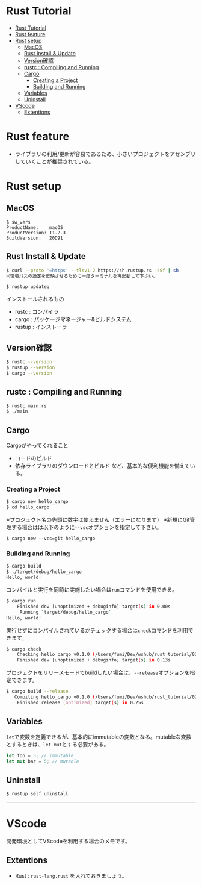 # Rust Tutorial


<!-- @import "[TOC]" {cmd="toc" depthFrom=1 depthTo=6 orderedList=false} -->

<!-- code_chunk_output -->

- [Rust Tutorial](#rust-tutorial)
- [Rust feature](#rust-feature)
- [Rust setup](#rust-setup)
  - [MacOS](#macos)
  - [Rust Install & Update](#rust-install-update)
  - [Version確認](#version確認)
  - [rustc : Compiling and Running](#rustc-compiling-and-running)
  - [Cargo](#cargo)
    - [Creating a Project](#creating-a-project)
    - [Building and Running](#building-and-running)
  - [Variables](#variables)
  - [Uninstall](#uninstall)
- [VScode](#vscode)
  - [Extentions](#extentions)

<!-- /code_chunk_output -->

# Rust feature

- ライブラリの利用/更新が容易であるため、小さいプロジェクトをアセンブリしていくことが推奨されている。

# Rust setup

## MacOS

```
$ sw_vers 
ProductName:	macOS
ProductVersion:	11.2.3
BuildVersion:	20D91
```

## Rust Install & Update

```sh
$ curl --proto '=https' --tlsv1.2 https://sh.rustup.rs -sSf | sh
※環境パスの設定を反映させるために一度ターミナルを再起動して下さい。
```

```sh
$ rustup updateq
```

インストールされるもの
- rustc  : コンパイラ
- cargo  : パッケージマネージャー&ビルドシステム
- rustup : インストーラ 

## Version確認

```sh
$ rustc --version
$ rustup --version
$ cargo --version
```

## rustc : Compiling and Running

```sh
$ rustc main.rs
$ ./main
```

## Cargo

Cargoがやってくれること
- コードのビルド
- 依存ライブラリのダウンロードとビルド
など、基本的な便利機能を備えている。

### Creating a Project

```sh
$ cargo new hello_cargo
$ cd hello_cargo
```
※プロジェクト名の先頭に数字は使えません（エラーになります）
※新規にGit管理する場合はは以下のように`--vsc`オプションを指定して下さい。

```
$ cargo new --vcs=git hello_cargo
```

### Building and Running

```sh
$ cargo build
$ ./target/debug/hello_cargo
Hello, world!
```

コンパイルと実行を同時に実施したい場合は`run`コマンドを使用できる。

```sh
$ cargo run
    Finished dev [unoptimized + debuginfo] target(s) in 0.00s
     Running `target/debug/hello_cargo`
Hello, world!
```

実行せずにコンパイルされているかチェックする場合は`check`コマンドを利用できます。

```sh
$ cargo check
    Checking hello_cargo v0.1.0 (/Users/fumi/Dev/wshub/rust_tutorial/02_hello_cargo/hello_cargo)
    Finished dev [unoptimized + debuginfo] target(s) in 0.13s
```

プロジェクトをリリースモードでbuildしたい場合は、`--release`オプションを指定できます。

```sh
$ cargo build --release     
   Compiling hello_cargo v0.1.0 (/Users/fumi/Dev/wshub/rust_tutorial/02_hello_cargo/hello_cargo)
    Finished release [optimized] target(s) in 0.25s
```

## Variables

`let`で変数を定義できるが、基本的にimmutableの変数となる。mutableな変数とするときは、`let mut`とする必要がある。

```rs
let foo = 5; // immutable
let mut bar = 5; // mutable
```

## Uninstall

```sh
$ rustup self uninstall
```

---

# VScode

開発環境としてVScodeを利用する場合のメモです。

## Extentions

- Rust : `rust-lang.rust` を入れておきましょう。
